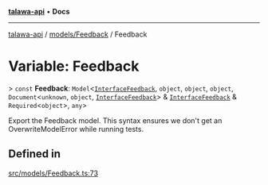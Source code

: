 [**talawa-api**](../../../README.md) • **Docs**

***

[talawa-api](../../../modules.md) / [models/Feedback](../README.md) / Feedback

# Variable: Feedback

\> `const` **Feedback**: `Model`\<[`InterfaceFeedback`](../interfaces/InterfaceFeedback.md), `object`, `object`, `object`, `Document`\<`unknown`, `object`, [`InterfaceFeedback`](../interfaces/InterfaceFeedback.md)\> & [`InterfaceFeedback`](../interfaces/InterfaceFeedback.md) & `Required`\<`object`\>, `any`\>

Export the Feedback model.
This syntax ensures we don't get an OverwriteModelError while running tests.

## Defined in

[src/models/Feedback.ts:73](https://github.com/PalisadoesFoundation/talawa-api/blob/fb5076f344cd74d4e51c692cbc70fc337bf1ac39/src/models/Feedback.ts#L73)
